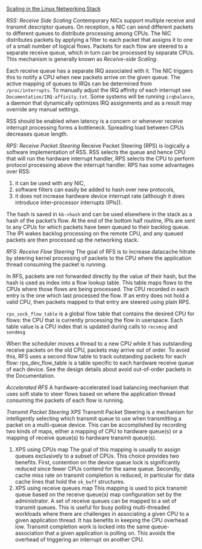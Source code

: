 [Scaling in the Linux Networking Stack](https://github.com/torvalds/linux/blob/v3.13/Documentation/networking/scaling.txt#L364-L422)

_RSS: Receive Side Scaling_
Contemporary NICs support multiple receive and transmit descriptor queues. On reception, a NIC can send different packets to different queues to distribute processing among CPUs.
The NIC distributes packets by applying a filter to each packet that assigns it to one of a small number of logical flows. Packets for each flow are steered to a separate receive queue, which in turn can be processed by separate CPUs. This mechanism is
generally known as _Receive-side Scaling_.

Each receive queue has a separate IRQ associated with it. The NIC triggers
this to notify a CPU when new packets arrive on the given queue. The active mapping
of queues to IRQs can be determined from `/proc/interrupts`.
To manually adjust the IRQ affinity of each interrupt see `Documentation/IRQ-affinity.txt`. Some systems will be running `irqbalance`, a daemon that dynamically optimizes IRQ assignments and as a result may override any manual settings.

RSS should be enabled when latency is a concern or whenever receive
interrupt processing forms a bottleneck. Spreading load between CPUs
decreases queue length.

_RPS: Receive Packet Steering_
Receive Packet Steering (RPS) is logically a software implementation of RSS.
RSS selects the queue and hence CPU that will run the hardware interrupt handler, RPS selects the CPU to perform protocol processing above the interrupt handler.
RPS has some advantages over RSS:
  1) it can be used with any NIC,
  2) software filters can easily be added to hash over new protocols,
  3) it does not increase hardware device interrupt rate (although it does introduce inter-processor interrupts (IPIs)).

The hash is saved in `kb->hash` and can be used elsewhere in the stack as a hash of the packet’s flow. At the end of the bottom half routine, IPIs are sent to any CPUs for which packets have been queued to their backlog queue. The IPI wakes backlog processing on the remote CPU, and any queued packets are then processed up the networking stack.

_RFS: Receive Flow Steering_
The goal of RFS is to increase datacache hitrate by steering kernel processing of packets to the CPU where the application thread consuming the packet is running.

In RFS, packets are not forwarded directly by the value of their hash, but the hash is used as index into a flow lookup table. This table maps flows to the CPUs where those flows are being processed. The CPU recorded in each entry is the one which last processed the flow. If an entry does not hold a valid CPU, then packets mapped to that entry are steered using plain RPS.

`rps_sock_flow_table` is a global flow table that contains the desired CPU for flows: the CPU that is currently processing the flow in userspace. Each table value is a CPU index that is updated during calls to `recvmsg` and `sendmsg`

When the scheduler moves a thread to a new CPU while it has outstanding receive packets on the old CPU, packets may arrive out of order. To avoid this, RFS uses a second flow table to track outstanding packets for each flow: rps_dev_flow_table is a table specific to each hardware receive queue of each device. See the design details about avoid out-of-order packets in the Documentation.

_Accelerated RFS_
A hardware-accelerated load balancing mechanism that uses soft state to steer flows based on where the application thread consuming the packets of each flow is running.


_Transmit Packet Steering XPS_
Transmit Packet Steering is a mechanism for intelligently selecting which transmit queue to use when transmitting a packet on a multi-queue device. This can be accomplished by recording two kinds of maps, either a mapping of CPU to hardware queue(s) or a mapping of receive queue(s) to hardware transmit queue(s).

1. XPS using CPUs map
  The goal of this mapping is usually to assign queues exclusively to a subset of CPUs. This choice provides two benefits. First, contention on the device queue lock is significantly reduced since fewer CPUs contend for the same queue. Secondly, cache miss rate on transmit completion is reduced, in particular for data cache lines that hold the `sk_buff` structures.
2. XPS using receive queues map
  This mapping is used to pick transmit queue based on the receive queue(s) map configuration set by the administrator. A set of receive queues can be mapped to a set of transmit queues. This is useful for busy polling multi-threaded workloads where there are challenges in associating a given CPU to a given application thread. It has benefits in keeping the CPU overhead low. Transmit completion work is locked into the same queue-association that a given application is polling on. This avoids the overhead of triggering an interrupt on another CPU.

  
